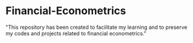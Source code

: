 # Financial-Econometrics
"This repository has been created to facilitate my learning and to preserve my codes and projects related to financial econometrics."
